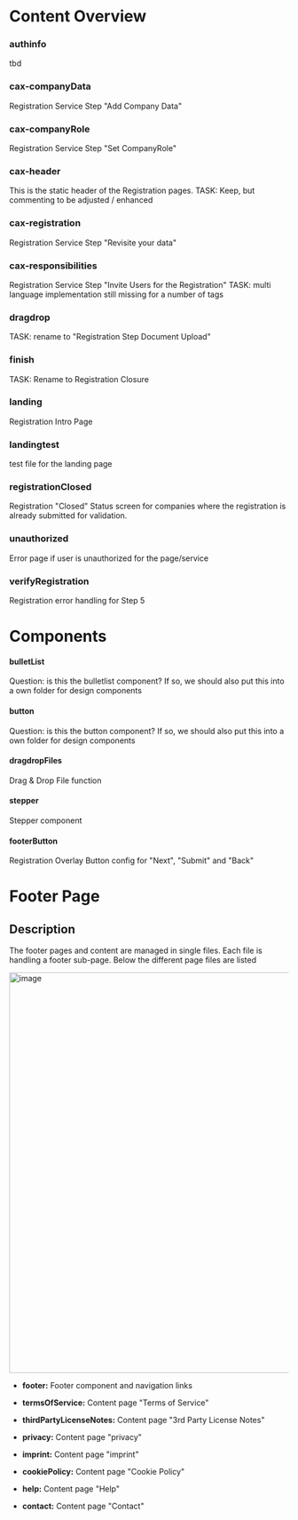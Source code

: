 # Content Overview

### authinfo

tbd

### cax-companyData

Registration Service Step "Add Company Data"

### cax-companyRole

Registration Service Step "Set CompanyRole"

### cax-header

This is the static header of the Registration pages.
TASK: Keep, but commenting to be adjusted / enhanced

### cax-registration

Registration Service Step "Revisite your data"

### cax-responsibilities

Registration Service Step "Invite Users for the Registration"
TASK: multi language implementation still missing for a number of tags

### dragdrop

TASK: rename to "Registration Step Document Upload"

### finish

TASK: Rename to Registration Closure

### landing

Registration Intro Page

### landingtest

test file for the landing page

### registrationClosed

Registration "Closed" Status screen for companies where the registration is already submitted for validation.

### unauthorized

Error page if user is unauthorized for the page/service

### verifyRegistration

Registration error handling for Step 5

# Components

#### bulletList

Question: is this the bulletlist component? If so, we should also put this into a own folder for design components

#### button

Question: is this the button component? If so, we should also put this into a own folder for design components

#### dragdropFiles

Drag & Drop File function

#### stepper

Stepper component

#### footerButton

Registration Overlay Button config for "Next", "Submit" and "Back"

# Footer Page

## Description

The footer pages and content are managed in single files. Each file is handling a footer sub-page. Below the different page files are listed

<img width="721" alt="image" src="https://user-images.githubusercontent.com/94133633/182540141-e178c22d-3df9-4a7a-b819-c2ad2a32ab21.png">

- **footer:** Footer component and navigation links

- **termsOfService:** Content page "Terms of Service"
- **thirdPartyLicenseNotes:** Content page "3rd Party License Notes"
- **privacy:** Content page "privacy"
- **imprint:** Content page "imprint"
- **cookiePolicy:** Content page "Cookie Policy"
- **help:** Content page "Help"
- **contact:** Content page "Contact"
